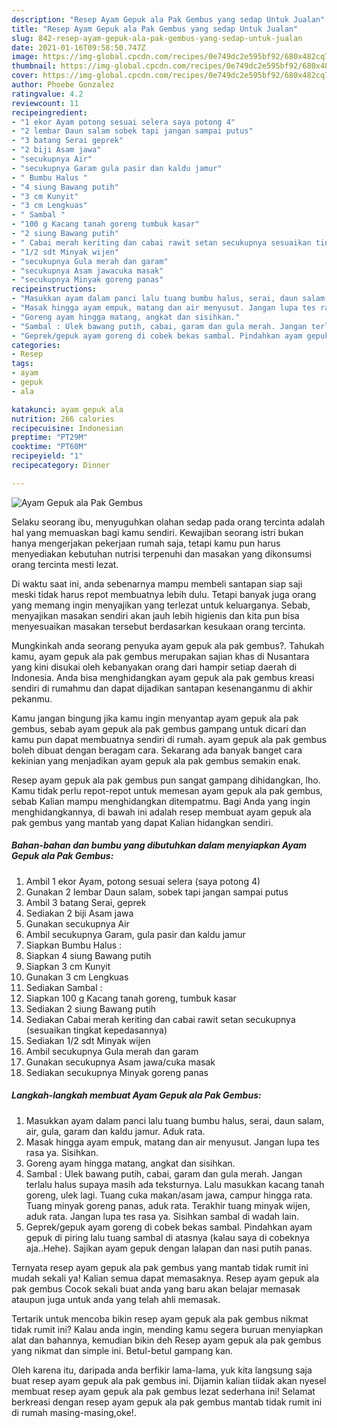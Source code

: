 ```yaml
---
description: "Resep Ayam Gepuk ala Pak Gembus yang sedap Untuk Jualan"
title: "Resep Ayam Gepuk ala Pak Gembus yang sedap Untuk Jualan"
slug: 842-resep-ayam-gepuk-ala-pak-gembus-yang-sedap-untuk-jualan
date: 2021-01-16T09:58:50.747Z
image: https://img-global.cpcdn.com/recipes/0e749dc2e595bf92/680x482cq70/ayam-gepuk-ala-pak-gembus-foto-resep-utama.jpg
thumbnail: https://img-global.cpcdn.com/recipes/0e749dc2e595bf92/680x482cq70/ayam-gepuk-ala-pak-gembus-foto-resep-utama.jpg
cover: https://img-global.cpcdn.com/recipes/0e749dc2e595bf92/680x482cq70/ayam-gepuk-ala-pak-gembus-foto-resep-utama.jpg
author: Phoebe Gonzalez
ratingvalue: 4.2
reviewcount: 11
recipeingredient:
- "1 ekor Ayam potong sesuai selera saya potong 4"
- "2 lembar Daun salam sobek tapi jangan sampai putus"
- "3 batang Serai geprek"
- "2 biji Asam jawa"
- "secukupnya Air"
- "secukupnya Garam gula pasir dan kaldu jamur"
- " Bumbu Halus "
- "4 siung Bawang putih"
- "3 cm Kunyit"
- "3 cm Lengkuas"
- " Sambal "
- "100 g Kacang tanah goreng tumbuk kasar"
- "2 siung Bawang putih"
- " Cabai merah keriting dan cabai rawit setan secukupnya sesuaikan tingkat kepedasannya"
- "1/2 sdt Minyak wijen"
- "secukupnya Gula merah dan garam"
- "secukupnya Asam jawacuka masak"
- "secukupnya Minyak goreng panas"
recipeinstructions:
- "Masukkan ayam dalam panci lalu tuang bumbu halus, serai, daun salam, air, gula, garam dan kaldu jamur. Aduk rata."
- "Masak hingga ayam empuk, matang dan air menyusut. Jangan lupa tes rasa ya. Sisihkan."
- "Goreng ayam hingga matang, angkat dan sisihkan."
- "Sambal : Ulek bawang putih, cabai, garam dan gula merah. Jangan terlalu halus supaya masih ada teksturnya. Lalu masukkan kacang tanah goreng, ulek lagi. Tuang cuka makan/asam jawa, campur hingga rata. Tuang minyak goreng panas, aduk rata. Terakhir tuang minyak wijen, aduk rata. Jangan lupa tes rasa ya. Sisihkan sambal di wadah lain."
- "Geprek/gepuk ayam goreng di cobek bekas sambal. Pindahkan ayam gepuk di piring lalu tuang sambal di atasnya (kalau saya di cobeknya aja..Hehe). Sajikan ayam gepuk dengan lalapan dan nasi putih panas."
categories:
- Resep
tags:
- ayam
- gepuk
- ala

katakunci: ayam gepuk ala 
nutrition: 266 calories
recipecuisine: Indonesian
preptime: "PT29M"
cooktime: "PT60M"
recipeyield: "1"
recipecategory: Dinner

---
```



![Ayam Gepuk ala Pak Gembus](https://img-global.cpcdn.com/recipes/0e749dc2e595bf92/680x482cq70/ayam-gepuk-ala-pak-gembus-foto-resep-utama.jpg)

Selaku seorang ibu, menyuguhkan olahan sedap pada orang tercinta adalah hal yang memuaskan bagi kamu sendiri. Kewajiban seorang istri bukan hanya mengerjakan pekerjaan rumah saja, tetapi kamu pun harus menyediakan kebutuhan nutrisi terpenuhi dan masakan yang dikonsumsi orang tercinta mesti lezat.

Di waktu  saat ini, anda sebenarnya mampu membeli santapan siap saji meski tidak harus repot membuatnya lebih dulu. Tetapi banyak juga orang yang memang ingin menyajikan yang terlezat untuk keluarganya. Sebab, menyajikan masakan sendiri akan jauh lebih higienis dan kita pun bisa menyesuaikan masakan tersebut berdasarkan kesukaan orang tercinta. 



Mungkinkah anda seorang penyuka ayam gepuk ala pak gembus?. Tahukah kamu, ayam gepuk ala pak gembus merupakan sajian khas di Nusantara yang kini disukai oleh kebanyakan orang dari hampir setiap daerah di Indonesia. Anda bisa menghidangkan ayam gepuk ala pak gembus kreasi sendiri di rumahmu dan dapat dijadikan santapan kesenanganmu di akhir pekanmu.

Kamu jangan bingung jika kamu ingin menyantap ayam gepuk ala pak gembus, sebab ayam gepuk ala pak gembus gampang untuk dicari dan kamu pun dapat membuatnya sendiri di rumah. ayam gepuk ala pak gembus boleh dibuat dengan beragam cara. Sekarang ada banyak banget cara kekinian yang menjadikan ayam gepuk ala pak gembus semakin enak.

Resep ayam gepuk ala pak gembus pun sangat gampang dihidangkan, lho. Kamu tidak perlu repot-repot untuk memesan ayam gepuk ala pak gembus, sebab Kalian mampu menghidangkan ditempatmu. Bagi Anda yang ingin menghidangkannya, di bawah ini adalah resep membuat ayam gepuk ala pak gembus yang mantab yang dapat Kalian hidangkan sendiri.

<!--inarticleads1-->

##### Bahan-bahan dan bumbu yang dibutuhkan dalam menyiapkan Ayam Gepuk ala Pak Gembus:

1. Ambil 1 ekor Ayam, potong sesuai selera (saya potong 4)
1. Gunakan 2 lembar Daun salam, sobek tapi jangan sampai putus
1. Ambil 3 batang Serai, geprek
1. Sediakan 2 biji Asam jawa
1. Gunakan secukupnya Air
1. Ambil secukupnya Garam, gula pasir dan kaldu jamur
1. Siapkan  Bumbu Halus :
1. Siapkan 4 siung Bawang putih
1. Siapkan 3 cm Kunyit
1. Gunakan 3 cm Lengkuas
1. Sediakan  Sambal :
1. Siapkan 100 g Kacang tanah goreng, tumbuk kasar
1. Sediakan 2 siung Bawang putih
1. Sediakan  Cabai merah keriting dan cabai rawit setan secukupnya (sesuaikan tingkat kepedasannya)
1. Sediakan 1/2 sdt Minyak wijen
1. Ambil secukupnya Gula merah dan garam
1. Gunakan secukupnya Asam jawa/cuka masak
1. Sediakan secukupnya Minyak goreng panas




<!--inarticleads2-->

##### Langkah-langkah membuat Ayam Gepuk ala Pak Gembus:

1. Masukkan ayam dalam panci lalu tuang bumbu halus, serai, daun salam, air, gula, garam dan kaldu jamur. Aduk rata.
1. Masak hingga ayam empuk, matang dan air menyusut. Jangan lupa tes rasa ya. Sisihkan.
1. Goreng ayam hingga matang, angkat dan sisihkan.
1. Sambal : Ulek bawang putih, cabai, garam dan gula merah. Jangan terlalu halus supaya masih ada teksturnya. Lalu masukkan kacang tanah goreng, ulek lagi. Tuang cuka makan/asam jawa, campur hingga rata. Tuang minyak goreng panas, aduk rata. Terakhir tuang minyak wijen, aduk rata. Jangan lupa tes rasa ya. Sisihkan sambal di wadah lain.
1. Geprek/gepuk ayam goreng di cobek bekas sambal. Pindahkan ayam gepuk di piring lalu tuang sambal di atasnya (kalau saya di cobeknya aja..Hehe). Sajikan ayam gepuk dengan lalapan dan nasi putih panas.




Ternyata resep ayam gepuk ala pak gembus yang mantab tidak rumit ini mudah sekali ya! Kalian semua dapat memasaknya. Resep ayam gepuk ala pak gembus Cocok sekali buat anda yang baru akan belajar memasak ataupun juga untuk anda yang telah ahli memasak.

Tertarik untuk mencoba bikin resep ayam gepuk ala pak gembus nikmat tidak rumit ini? Kalau anda ingin, mending kamu segera buruan menyiapkan alat dan bahannya, kemudian bikin deh Resep ayam gepuk ala pak gembus yang nikmat dan simple ini. Betul-betul gampang kan. 

Oleh karena itu, daripada anda berfikir lama-lama, yuk kita langsung saja buat resep ayam gepuk ala pak gembus ini. Dijamin kalian tiidak akan nyesel membuat resep ayam gepuk ala pak gembus lezat sederhana ini! Selamat berkreasi dengan resep ayam gepuk ala pak gembus mantab tidak rumit ini di rumah masing-masing,oke!.

